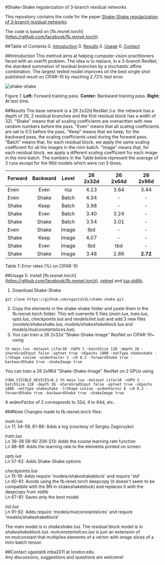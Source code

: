 #Shake-Shake regularization of 3-branch residual networks

This repository contains the code for the paper [Shake-Shake regularization of 3-branch residual networks](https://openreview.net/forum?id=HkO-PCmYl&noteId=HkO-PCmYl). 

The code is based on [fb.resnet.torch] (https://github.com/facebook/fb.resnet.torch).

##Table of Contents
0. [Introduction](#introduction)
0. [Results](#results)
0. [Usage](#usage)
0. [Contact](#contact)

##Introduction
This method aims at helping computer vision practitioners faced with an overfit problem. The idea is to replace, in a 3-branch ResNet, the standard summation of residual branches by a stochastic affine combination. The largest tested model improves on the best single shot published result on CIFAR-10 by reaching 2.72% test error.

![shake-shake](https://s3.eu-central-1.amazonaws.com/github-xg/architecture3.png)

Figure 1: **Left:** Forward training pass. **Center:** Backward training pass. **Right:** At test time.

##Results
The base network is a 26 2x32d ResNet (i.e. the network has a depth of 26, 2 residual branches and the first residual block has a width of 32). "Shake" means that all scaling coefficients are overwritten with new random numbers before the pass. "Even" means that all scaling coefficients are set to 0.5 before the pass. "Keep" means that we keep, for the backward pass, the scaling coefficients used during the forward pass. "Batch" means that, for each residual block, we apply the same scaling coefficient for all the images in the mini-batch. "Image" means that, for each residual block, we apply a different scaling coefficient for each image in the mini-batch. The numbers in the Table below represent the average of 3 runs except for the 96d models which were run 5 times.

Forward | Backward | Level | 26 2x32d | 26 2x64d | 26 2x96d 
-------|:-------:|:--------:|:--------:|:--------:|:--------:|
Even	|Even	|n\a	|4.13	|3.64	|3.44
Even	|Shake	|Batch	|4.34	|-	|-
Shake	|Keep	|Batch	|3.98	|-	|-
Shake	|Even	|Batch	|3.40	|3.24	|-
Shake	|Shake	|Batch	|3.54	|3.01	|-
Even	|Shake	|Image	|tbd	|-	|-
Shake	|Keep	|Image	|4.07	|-	|-
Shake	|Even	|Image	|tbd	|tbd	|-
Shake	|Shake	|Image 	|3.48	|2.86	|**2.72**

Table 1: Error rates (%) on CIFAR-10

##Usage 
0. Install [fb.resnet.torch] (https://github.com/facebook/fb.resnet.torch), [optnet](https://github.com/fmassa/optimize-net) and [lua-stdlib](https://github.com/lua-stdlib/lua-stdlib).
1. Download Shake-Shake
```
git clone https://github.com/xgastaldi/shake-shake.git
```
2. Copy the elements in the shake-shake folder and paste them in the fb.resnet.torch folder. This will overwrite 5 files (*main.lua*, *train.lua*, *opts.lua*, *checkpoints.lua* and *models/init.lua*) and add 3 new files (*models/shakeshake.lua*, *models/shakeshakeblock.lua* and *models/mulconstantslices.lua*).
3. You can train a 26 2x32d "Shake-Shake-Image" ResNet on CIFAR-10+ using

```
th main.lua -dataset cifar10 -nGPU 1 -batchSize 128 -depth 26 -shareGradInput false -optnet true -nEpochs 1800 -netType shakeshake -lrShape cosine -widenFactor 2 -LR 0.2 -forwardShake true -backwardShake true -shakeImage true
``` 

You can train a 26 2x96d "Shake-Shake-Image" ResNet on 2 GPUs using

```
CUDA_VISIBLE_DEVICES=0,1 th main.lua -dataset cifar10 -nGPU 2 -batchSize 128 -depth 26 -shareGradInput false -optnet true -nEpochs 1800 -netType shakeshake -lrShape cosine -widenFactor 6 -LR 0.2 -forwardShake true -backwardShake true -shakeImage true
```

A widenFactor of 2 corresponds to 32d, 4 to 64d, etc..

###Note
Changes made to fb.resnet.torch files:

*main.lua*  
Ln 17, 54-59, 81-88: Adds a log (courtesy of Sergey Zagoruyko)  

*train.lua*  
Ln 36-38 58-60 206-213: Adds the cosine learning rate function  
Ln 88-89: Adds the learning rate to the elements printed on screen  

*opts.lua*  
Ln 57-62: Adds Shake-Shake options  

*checkpoints.lua*  
Ln 15-16: Adds require 'models/shakeshakeblock' and require 'std'  
Ln 60-61: Avoids using the fb.renet.torch deepcopy (it doesn't seem to be compatible with the BN in shakeshakeblock) and replaces it with the deepcopy from stdlib  
Ln 67-81: Saves only the best model  

*init.lua*  
Ln 91-92: Adds require 'models/mulconstantslices' and require 'models/shakeshakeblock'  

The main model is in *shakeshake.lua*. The residual block model is in *shakeshakeblock.lua*. *mulconstantslices.lua* is just an extension of nn.mulconstant that multiplies elements of a vector with image slices of a mini-batch tensor.

##Contact
xgastaldi.mba2011 at london.edu  
Any discussions, suggestions and questions are welcome!

